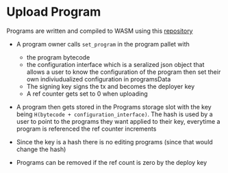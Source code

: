 # Upload Program

Programs are written and compiled to WASM using this [repository](https://github.com/entropyxyz/programs)

* A program owner calls ```set_program``` in the program pallet with
    * the program bytecode
    * the configuration interface which is a seralized json object that allows a user to know the configuration of the program then set their own indiviudualized configuration in programsData
    * The signing key signs the tx and becomes the deployer key
    * A ref counter gets set to 0 when uploading

* A program then gets stored in the Programs storage slot with the key being ```H(bytecode + configuration_interface)```. The hash is used by a user to point to the programs they want applied to their key, everytime a program is referenced the ref counter increments
* Since the key is a hash there is no editing programs (since that would change the hash)
* Programs can be removed if the ref count is zero by the deploy key
